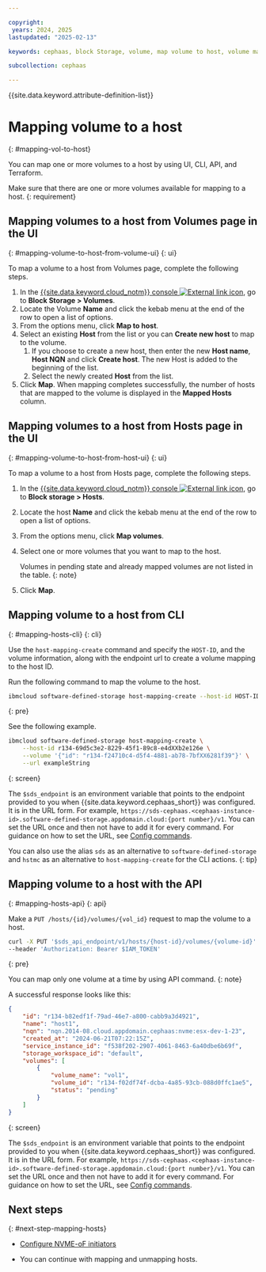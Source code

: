 ```yaml
---

copyright:
 years: 2024, 2025
lastupdated: "2025-02-13"

keywords: cephaas, block Storage, volume, map volume to host, volume mapping, host mapping

subcollection: cephaas

---
```


{{site.data.keyword.attribute-definition-list}}

# Mapping volume to a host
{: #mapping-vol-to-host}

You can map one or more volumes to a host by using UI, CLI, API, and Terraform.

Make sure that there are one or more volumes available for mapping to a host.
{: requirement}

## Mapping volumes to a host from Volumes page in the UI
{: #mapping-volume-to-host-from-volume-ui}
{: ui}

To map a volume to a host from Volumes page, complete the following steps.

1. In the [{{site.data.keyword.cloud_notm}} console ![External link icon](../icons/launch-glyph.svg "External link icon")](https://{DomainName}/software-defined-storage), go to **Block Storage > Volumes**.
2. Locate the Volume **Name** and click the kebab menu at the end of the row to open a list of options.
3. From the options menu, click **Map to host**.
4. Select an existing **Host** from the list or you can **Create new host** to map to the volume.
    1. If you choose to create a new host, then enter the new **Host name**, **Host NQN** and click **Create host**. The new Host is added to the beginning of the list.
    1. Select the newly created **Host** from the list.
5. Click **Map**. When mapping completes successfully, the number of hosts that are mapped to the volume is displayed in the **Mapped Hosts** column.


## Mapping volumes to a host from Hosts page in the UI
{: #mapping-volume-to-host-from-host-ui}
{: ui}

To map a volume to a host from Hosts page, complete the following steps.

1. In the [{{site.data.keyword.cloud_notm}} console ![External link icon](../icons/launch-glyph.svg "External link icon")](https://{DomainName}/software-defined-storage), go to **Block storage > Hosts**.
2. Locate the host **Name** and click the kebab menu at the end of the row to open a list of options.
3. From the options menu, click **Map volumes**.
4. Select one or more volumes that you want to map to the host.

    Volumes in pending state and already mapped volumes are not listed in the table.
    {: note}

5. Click **Map**.



## Mapping volume to a host from CLI
{: #mapping-hosts-cli}
{: cli}

Use the `host-mapping-create` command and specify the `HOST-ID`, and the volume information, along with the endpoint url to create a volume mapping to the host ID.

Run the following command to map the volume to the host.

```sh
ibmcloud software-defined-storage host-mapping-create --host-id HOST-ID [--volume (VOLUME | @VOLUME-FILE) | --volume-id VOLUME-ID]
```
{: pre}

See the following example.

```bash
ibmcloud software-defined-storage host-mapping-create \
    --host-id r134-69d5c3e2-8229-45f1-89c8-e4dXXb2e126e \
    --volume '{"id": "r134-f24710c4-d5f4-4881-ab78-7bfXX6281f39"}' \
    --url exampleString
```
{: screen}

The `$sds_endpoint` is an environment variable that points to the endpoint provided to you when {{site.data.keyword.cephaas_short}} was configured. It is in the URL form. For example, `https://sds-cephaas.<cephaas-instance-id>.software-defined-storage.appdomain.cloud:{port number}/v1`. You can set the URL once and then not have to add it for every command. For guidance on how to set the URL, see [Config commands](/docs/cephaas?topic=cephaas-ic-sds-cli-reference&interface=cli#ic-config-commands).


You can also use the alias `sds` as an alternative to `software-defined-storage` and `hstmc` as an alternative to `host-mapping-create` for the CLI actions.
{: tip}


## Mapping volume to a host with the API
{: #mapping-hosts-api}
{: api}

Make a `PUT /hosts/{id}/volumes/{vol_id}` request to map the volume to a host.

```sh
curl -X PUT '$sds_api_endpoint/v1/hosts/{host-id}/volumes/{volume-id}'
--header 'Authorization: Bearer $IAM_TOKEN'
```
{: pre}

You can map only one volume at a time by using API command.
{: note}

A successful response looks like this:

```json
{
    "id": "r134-b82edf1f-79ad-46e7-a800-cabb9a3d4921",
    "name": "host1",
    "nqn": "nqn.2014-08.cloud.appdomain.cephaas:nvme:esx-dev-1-23",
    "created_at": "2024-06-21T07:22:15Z",
    "service_instance_id": "f538f202-2907-4061-8463-6a40dbe6b69f",
    "storage_workspace_id": "default",
    "volumes": [
        {
            "volume_name": "vol1",
            "volume_id": "r134-f02df74f-dcba-4a85-93cb-088d0ffc1ae5",
            "status": "pending"
        }
    ]
}

```
{: screen}

The `$sds_endpoint` is an environment variable that points to the endpoint provided to you when {{site.data.keyword.cephaas_short}} was configured. It is in the URL form. For example, `https://sds-cephaas.<cephaas-instance-id>.software-defined-storage.appdomain.cloud:{port number}/v1`. You can set the URL once and then not have to add it for every command. For guidance on how to set the URL, see [Config commands](/docs/cephaas?topic=cephaas-ic-sds-cli-reference&interface=cli#ic-config-commands).



## Next steps
{: #next-step-mapping-hosts}

* [Configure NVME-oF initiators](/docs/cephaas?topic=cephaas-connecting-nvme-initiators)

* You can continue with mapping and unmapping hosts.
